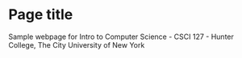 
# Page title

Sample webpage for Intro to Computer Science - CSCI 127 - Hunter College, The City University of New York

